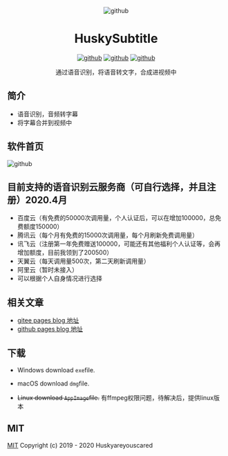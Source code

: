 <div align="center">

![github](https://raw.githubusercontent.com/huskyareyouscared/subtitle/master/build/icons/256x256.png)
# HuskySubtitle
[![github](https://badgen.net/github/release/huskyareyouscared/subtitle)](https://github.com/huskyAreYouScared/subtitle/releases)
[![github](https://badgen.net/github/assets-dl/huskyAreYouScared/subtitle)](https://github.com/huskyAreYouScared/subtitle/releases)
[![github](https://badgen.net/github/license/huskyAreYouScared/subtitle)](https://www.mit-license.org/)
<center>通过语音识别，将语音转文字，合成进视频中
<center>
</div>

## 简介
* 语音识别，音频转字幕
* 将字幕合并到视频中

## 软件首页
![github](https://raw.githubusercontent.com/huskyareyouscared/subtitle/master/dist/husky-subtitle.png)

## 目前支持的语音识别云服务商（可自行选择，并且注册）2020.4月
* 百度云（有免费的50000次调用量，个人认证后，可以在增加100000，总免费额度150000）
* 腾讯云（每个月有免费的15000次调用量，每个月刷新免费调用量）
* 讯飞云（注册第一年免费赠送100000，可能还有其他福利个人认证等，会再增加额度，目前我领到了200500）
* 天翼云（每天调用量500次，第二天刷新调用量）
* 阿里云（暂时未接入）
* 可以根据个人自身情况进行选择
## 相关文章
* [gitee pages blog 地址](https://husky_are_you_scared.gitee.io/blog/subtitle/)
* [github pages blog 地址](https://huskyareyouscared.github.io/blog/subtitle/ ) 

## 下载
* Windows download `exe`file.

* macOS download `dmg`file.

* ~~Linux download `AppImage`file.~~ 有ffmpeg权限问题，待解决后，提供linux版本

## MIT

[MIT](http://opensource.org/licenses/MIT)
Copyright (c) 2019 - 2020 Huskyareyouscared
